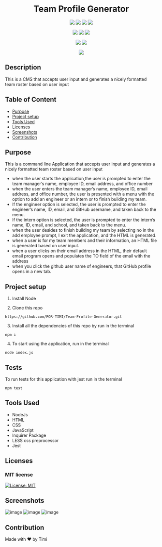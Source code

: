 <h1 align="center">Team Profile Generator</h1>

<p align="center">
 <img src="https://img.shields.io/badge/less-2B4C80?style=for-the-badge&logo=less&logoColor=white" />
 <img src="https://img.shields.io/badge/File_system-6DA55F?style=for-the-badge&logo=Node.js&logoColor=white" />
 <img src="https://img.shields.io/badge/NPM-%23000000.svg?style=for-the-badge&logo=npm&logoColor=white"/>
 <img src="https://img.shields.io/badge/html5-%23E34F26.svg?style=for-the-badge&logo=html5&logoColor=white"/>
</p>

<p align="center">
<img src="https://img.shields.io/badge/node.js-6DA55F?style=for-the-badge&logo=node.js&logoColor=white"/>
 <img src="https://img.shields.io/badge/css3-%231572B6.svg?style=for-the-badge&logo=css3&logoColor=white"/>
 <img src="https://img.shields.io/badge/Adobe%20XD-470137?style=for-the-badge&logo=Adobe%20XD&logoColor=#FF61F6"/>
</p>

<p align="center">
<img src="https://img.shields.io/badge/Inquirer-52B0E7?style=for-the-badge&logo=Inquirer&logoColor=white" /> 
 <img src="https://img.shields.io/badge/-jest-%23C21325?style=for-the-badge&logo=jest&logoColor=white" /> 
</p>

<p align="center">
 <img src="https://img.shields.io/badge/javascript-%23323330.svg?style=for-the-badge&logo=javascript&logoColor=%23F7DF1E"/>
</p>

## Description
This is a CMS that accepts user input and generates a nicely formatted team roster based on user input

## Table of Content
- [Purpose](#purpose)
- [Project setup](#project-setup)
- [Tools Used](#tools-used)
- [Licenses](#licenses)
- [Screenshots](#screenshots)
- [Contribution](#contribution)

## Purpose
This is a command line Application that accepts user input and generates a nicely formatted team roster based on user input

* when the user starts the application,the user is prompted to enter the team manager’s name, employee ID, email address, and office number
* when the user enters the team manager’s name, employee ID, email address, and office number, the user is presented with a menu with the option to add an engineer or an intern or to finish building my team.
* If the engineer option is selected, the user is prompted to enter the engineer’s name, ID, email, and GitHub username, and taken back to the menu.
* If the intern option is selected, the user is prompted to enter the intern’s name, ID, email, and school, and taken back to the menu.
* when the user desides to finish building my team by selecting no in the add employee prompt, I exit the application, and the HTML is generated.
* when a user is for my team members and their information, an HTML file is generated based on user input.
* when a user clicks on their email address in the HTML, their default email program opens and populates the TO field of the email with the address
* when you click the github user name of engineers, that GitHub profile opens in a new tab.



## Project setup

1. Install Node

2. Clone this repo
```
https://github.com/FOR-TIMI/Team-Profile-Generator.git
```
3. Install all the dependencies of this repo by run in the terminal
```
npm i
```
4. To start using the application, run in the terminal
```
node index.js
```

## Tests

To run tests for this application with jest run in the terminal
```
npm test
```
 


## Tools Used
* NodeJs
* HTML
* CSS
* JavaScript
* Inquirer Package
* LESS css preprocessor
* Jest 

## Licenses
### MIT license
[![License: MIT](https://img.shields.io/badge/License-MIT-yellow.svg)](https://opensource.org/licenses/MIT)


## Screenshots
![image](https://user-images.githubusercontent.com/104241247/188397294-b207de93-ca77-4d9c-a614-61e0153ca457.png)
![image](https://user-images.githubusercontent.com/104241247/188397346-b6a27331-fc60-4987-8f83-f3677fd3255d.png)
![image](https://user-images.githubusercontent.com/104241247/188397403-992c830c-07bc-4927-9c1b-9f30921451bc.png)

## Contribution
Made with ❤️ by Timi
